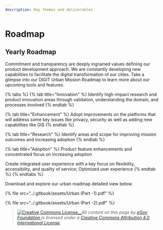 ```yaml
---
description: Key themes and deliverables
---
```


# Roadmap

## Yearly Roadmap&#x20;

Commitment and transparency are deeply ingrained values defining our product development approach. We are constantly developing new capabilities to facilitate the digital transformation of our cities. Take a glimpse into our DIGIT Urban Mission Roadmap to learn more about our upcoming tools and features.

{% tabs %}
{% tab title="Innovation" %}
Identify high-impact research and product innovation areas through validation, understanding the domain, and processes involved
{% endtab %}

{% tab title="Enhancement" %}
Adopt improvements on the platforms that will address some key issues like privacy, security as well as adding new capabilities like GIS
{% endtab %}

{% tab title="Research" %}
Identify areas  and scope for improving mission outcomes and increasing adoption
{% endtab %}

{% tab title="Adoption" %}
Product feature enhancements and concentrated focus on increasing adoption

Create integrated user experience with a key focus on flexibility, accessibility, and quality of service; Optimized user experience
{% endtab %}
{% endtabs %}

Download and explore our urban roadmap detailed view below.

{% file src="../.gitbook/assets/Urban (Part -1).pdf" %}

{% file src="../.gitbook/assets/Urban (Part -2).pdf" %}

> [![Creative Commons License](https://i.creativecommons.org/l/by/4.0/80x15.png)\_\_](http://creativecommons.org/licenses/by/4.0/)_All content on this page by_ [_eGov Foundation_ ](https://egov.org.in/)_is licensed under a_ [_Creative Commons Attribution 4.0 International License_](http://creativecommons.org/licenses/by/4.0/)_._
